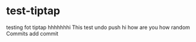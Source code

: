 # test-tiptap
testing fot tiptap
hhhhhhhi
This test undo push 
hi how are you 
how
random Commits
add commit
